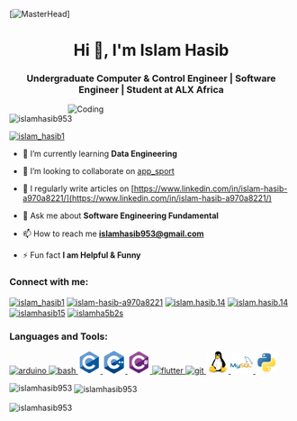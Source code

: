 [![MasterHead](https://datalushq.com/wp-content/uploads/2022/07/icon_2.gif)]
<h1 align="center">Hi 👋, I'm Islam Hasib</h1>
<h3 align="center">Undergraduate Computer & Control Engineer | Software Engineer | Student at ALX Africa</h3>
<img align="right" alt="Coding" width="400" src="https://cdn.dribbble.com/users/730703/screenshots/6581243/avento.gif">

<p align="left"> <img src="https://komarev.com/ghpvc/?username=islamhasib953&label=Profile%20views&color=0e75b6&style=flat" alt="islamhasib953" /> </p>

<p align="left"> <a href="https://twitter.com/islam_hasib1" target="blank"><img src="https://img.shields.io/twitter/follow/islam_hasib1?logo=twitter&style=for-the-badge" alt="islam_hasib1" /></a> </p>

- 🌱 I’m currently learning **Data Engineering**

- 👯 I’m looking to collaborate on [app_sport](https://github.com/islamhasib953/app_sport)

- 📝 I regularly write articles on [https://www.linkedin.com/in/islam-hasib-a970a8221/](https://www.linkedin.com/in/islam-hasib-a970a8221/)

- 💬 Ask me about **Software Engineering Fundamental**

- 📫 How to reach me **islamhasib953@gmail.com**

- ⚡ Fun fact **I am Helpful & Funny**

<h3 align="left">Connect with me:</h3>
<p align="left">
<a href="https://twitter.com/islam_hasib1" target="blank"><img align="center" src="https://raw.githubusercontent.com/rahuldkjain/github-profile-readme-generator/master/src/images/icons/Social/twitter.svg" alt="islam_hasib1" height="30" width="40" /></a>
<a href="https://linkedin.com/in/islam-hasib-a970a8221" target="blank"><img align="center" src="https://raw.githubusercontent.com/rahuldkjain/github-profile-readme-generator/master/src/images/icons/Social/linked-in-alt.svg" alt="islam-hasib-a970a8221" height="30" width="40" /></a>
<a href="https://fb.com/islam.hasib.14" target="blank"><img align="center" src="https://raw.githubusercontent.com/rahuldkjain/github-profile-readme-generator/master/src/images/icons/Social/facebook.svg" alt="islam.hasib.14" height="30" width="40" /></a>
<a href="https://instagram.com/islam.hasib.14" target="blank"><img align="center" src="https://raw.githubusercontent.com/rahuldkjain/github-profile-readme-generator/master/src/images/icons/Social/instagram.svg" alt="islam.hasib.14" height="30" width="40" /></a>
<a href="https://codeforces.com/profile/islamhasib15" target="blank"><img align="center" src="https://raw.githubusercontent.com/rahuldkjain/github-profile-readme-generator/master/src/images/icons/Social/codeforces.svg" alt="islamhasib15" height="30" width="40" /></a>
<a href="https://auth.geeksforgeeks.org/user/islamha5b2s" target="blank"><img align="center" src="https://raw.githubusercontent.com/rahuldkjain/github-profile-readme-generator/master/src/images/icons/Social/geeks-for-geeks.svg" alt="islamha5b2s" height="30" width="40" /></a>
</p>

<h3 align="left">Languages and Tools:</h3>
<p align="left"> <a href="https://www.arduino.cc/" target="_blank" rel="noreferrer"> <img src="https://cdn.worldvectorlogo.com/logos/arduino-1.svg" alt="arduino" width="40" height="40"/> </a> <a href="https://www.gnu.org/software/bash/" target="_blank" rel="noreferrer"> <img src="https://www.vectorlogo.zone/logos/gnu_bash/gnu_bash-icon.svg" alt="bash" width="40" height="40"/> </a> <a href="https://www.cprogramming.com/" target="_blank" rel="noreferrer"> <img src="https://raw.githubusercontent.com/devicons/devicon/master/icons/c/c-original.svg" alt="c" width="40" height="40"/> </a> <a href="https://www.w3schools.com/cpp/" target="_blank" rel="noreferrer"> <img src="https://raw.githubusercontent.com/devicons/devicon/master/icons/cplusplus/cplusplus-original.svg" alt="cplusplus" width="40" height="40"/> </a> <a href="https://www.w3schools.com/cs/" target="_blank" rel="noreferrer"> <img src="https://raw.githubusercontent.com/devicons/devicon/master/icons/csharp/csharp-original.svg" alt="csharp" width="40" height="40"/> </a> <a href="https://flutter.dev" target="_blank" rel="noreferrer"> <img src="https://www.vectorlogo.zone/logos/flutterio/flutterio-icon.svg" alt="flutter" width="40" height="40"/> </a> <a href="https://git-scm.com/" target="_blank" rel="noreferrer"> <img src="https://www.vectorlogo.zone/logos/git-scm/git-scm-icon.svg" alt="git" width="40" height="40"/> </a> <a href="https://www.linux.org/" target="_blank" rel="noreferrer"> <img src="https://raw.githubusercontent.com/devicons/devicon/master/icons/linux/linux-original.svg" alt="linux" width="40" height="40"/> </a> <a href="https://www.mysql.com/" target="_blank" rel="noreferrer"> <img src="https://raw.githubusercontent.com/devicons/devicon/master/icons/mysql/mysql-original-wordmark.svg" alt="mysql" width="40" height="40"/> </a> <a href="https://www.python.org" target="_blank" rel="noreferrer"> <img src="https://raw.githubusercontent.com/devicons/devicon/master/icons/python/python-original.svg" alt="python" width="40" height="40"/> </a> </p>

<p><img align="left" src="https://github-readme-stats.vercel.app/api/top-langs?username=islamhasib953&show_icons=true&locale=en&layout=compact" alt="islamhasib953" /></p>

<p>&nbsp;<img align="center" src="https://github-readme-stats.vercel.app/api?username=islamhasib953&show_icons=true&locale=en" alt="islamhasib953" /></p>

<p><img align="center" src="https://github-readme-streak-stats.herokuapp.com/?user=islamhasib953&" alt="islamhasib953" /></p>
